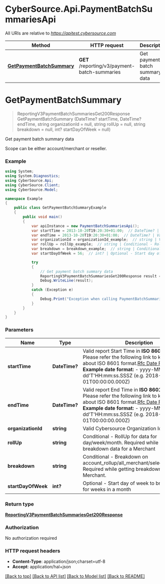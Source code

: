 # CyberSource.Api.PaymentBatchSummariesApi

All URIs are relative to *https://apitest.cybersource.com*

Method | HTTP request | Description
------------- | ------------- | -------------
[**GetPaymentBatchSummary**](PaymentBatchSummariesApi.md#getpaymentbatchsummary) | **GET** /reporting/v3/payment-batch-summaries | Get payment batch summary data


<a name="getpaymentbatchsummary"></a>
# **GetPaymentBatchSummary**
> ReportingV3PaymentBatchSummariesGet200Response GetPaymentBatchSummary (DateTime? startTime, DateTime? endTime, string organizationId = null, string rollUp = null, string breakdown = null, int? startDayOfWeek = null)

Get payment batch summary data

Scope can be either account/merchant or reseller.

### Example
```csharp
using System;
using System.Diagnostics;
using CyberSource.Api;
using CyberSource.Client;
using CyberSource.Model;

namespace Example
{
    public class GetPaymentBatchSummaryExample
    {
        public void main()
        {
            var apiInstance = new PaymentBatchSummariesApi();
            var startTime = 2013-10-20T19:20:30+01:00;  // DateTime? | Valid report Start Time in **ISO 8601 format** Please refer the following link to know more about ISO 8601 format.[Rfc Date Format](https://xml2rfc.tools.ietf.org/public/rfc/html/rfc3339.html#anchor14)  **Example date format:**   - yyyy-MM-dd'T'HH:mm:ss.SSSZ (e.g. 2018-01-01T00:00:00.000Z) 
            var endTime = 2013-10-20T19:20:30+01:00;  // DateTime? | Valid report End Time in **ISO 8601 format** Please refer the following link to know more about ISO 8601 format.[Rfc Date Format](https://xml2rfc.tools.ietf.org/public/rfc/html/rfc3339.html#anchor14)  **Example date format:**   - yyyy-MM-dd'T'HH:mm:ss.SSSZ (e.g. 2018-01-01T00:00:00.000Z) 
            var organizationId = organizationId_example;  // string | Valid Cybersource Organization Id (optional) 
            var rollUp = rollUp_example;  // string | Conditional - RollUp for data for day/week/month. Required while getting breakdown data for a Merchant (optional) 
            var breakdown = breakdown_example;  // string | Conditional - Breakdown on account_rollup/all_merchant/selected_merchant. Required while getting breakdown data for a Merchant. (optional) 
            var startDayOfWeek = 56;  // int? | Optional - Start day of week to breakdown data for weeks in a month (optional) 

            try
            {
                // Get payment batch summary data
                ReportingV3PaymentBatchSummariesGet200Response result = apiInstance.GetPaymentBatchSummary(startTime, endTime, organizationId, rollUp, breakdown, startDayOfWeek);
                Debug.WriteLine(result);
            }
            catch (Exception e)
            {
                Debug.Print("Exception when calling PaymentBatchSummariesApi.GetPaymentBatchSummary: " + e.Message );
            }
        }
    }
}
```

### Parameters

Name | Type | Description  | Notes
------------- | ------------- | ------------- | -------------
 **startTime** | **DateTime?**| Valid report Start Time in **ISO 8601 format** Please refer the following link to know more about ISO 8601 format.[Rfc Date Format](https://xml2rfc.tools.ietf.org/public/rfc/html/rfc3339.html#anchor14)  **Example date format:**   - yyyy-MM-dd&#39;T&#39;HH:mm:ss.SSSZ (e.g. 2018-01-01T00:00:00.000Z)  | 
 **endTime** | **DateTime?**| Valid report End Time in **ISO 8601 format** Please refer the following link to know more about ISO 8601 format.[Rfc Date Format](https://xml2rfc.tools.ietf.org/public/rfc/html/rfc3339.html#anchor14)  **Example date format:**   - yyyy-MM-dd&#39;T&#39;HH:mm:ss.SSSZ (e.g. 2018-01-01T00:00:00.000Z)  | 
 **organizationId** | **string**| Valid Cybersource Organization Id | [optional] 
 **rollUp** | **string**| Conditional - RollUp for data for day/week/month. Required while getting breakdown data for a Merchant | [optional] 
 **breakdown** | **string**| Conditional - Breakdown on account_rollup/all_merchant/selected_merchant. Required while getting breakdown data for a Merchant. | [optional] 
 **startDayOfWeek** | **int?**| Optional - Start day of week to breakdown data for weeks in a month | [optional] 

### Return type

[**ReportingV3PaymentBatchSummariesGet200Response**](ReportingV3PaymentBatchSummariesGet200Response.md)

### Authorization

No authorization required

### HTTP request headers

 - **Content-Type**: application/json;charset=utf-8
 - **Accept**: application/hal+json

[[Back to top]](#) [[Back to API list]](../README.md#documentation-for-api-endpoints) [[Back to Model list]](../README.md#documentation-for-models) [[Back to README]](../README.md)

